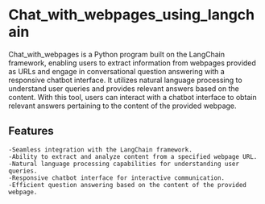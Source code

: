 # Chat_with_webpages_using_langchain
Chat_with_webpages is a Python program built on the LangChain framework, enabling users to extract information from webpages provided as URLs and engage in conversational question answering with a responsive chatbot interface. It utilizes natural language processing to understand user queries and provides relevant answers based on the content. With this tool, users can interact with a chatbot interface to obtain relevant answers pertaining to the content of the provided webpage.

## Features
    -Seamless integration with the LangChain framework.
    -Ability to extract and analyze content from a specified webpage URL.
    -Natural language processing capabilities for understanding user queries.
    -Responsive chatbot interface for interactive communication.
    -Efficient question answering based on the content of the provided webpage.
